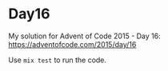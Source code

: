 # Day16

My solution for Advent of Code 2015 - Day 16: https://adventofcode.com/2015/day/16

Use `mix test` to run the code.
